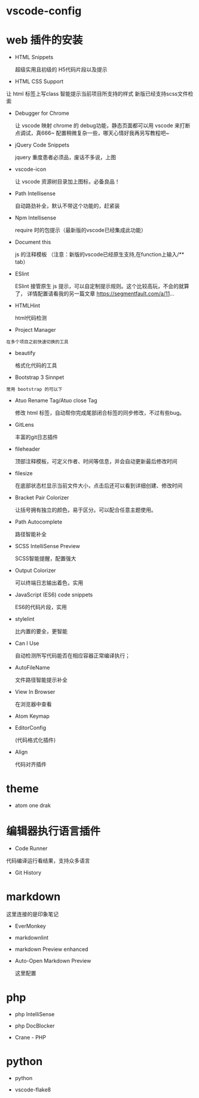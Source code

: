 # vscode-config

# web 插件的安装

  + HTML Snippets

    超级实用且初级的 H5代码片段以及提示

  + HTML CSS Support
  
  让 html 标签上写class 智能提示当前项目所支持的样式 新版已经支持scss文件检索

  + Debugger for Chrome

    让 vscode 映射 chrome 的 debug功能，静态页面都可以用 vscode 来打断点调试，真666~  配置稍微复杂一些，哪天心情好我再另写教程吧~

  + jQuery Code Snippets
    
    jquery 重度患者必须品，废话不多说，上图

  + vscode-icon
 
    让 vscode 资源树目录加上图标，必备良品！

  + Path Intellisense

    自动路劲补全，默认不带这个功能的，赶紧装

  + Npm Intellisense

    require 时的包提示（最新版的vscode已经集成此功能）

  + Document this

    js 的注释模板 （注意：新版的vscode已经原生支持,在function上输入/** tab）
  
  + ESlint

    ESlint 接管原生 js 提示，可以自定制提示规则。这个比较高玩，不会的就算了， 详情配置请看我的另一篇文章 https://segmentfault.com/a/11...
  
  + HTMLHint

    html代码检测
  
  +  Project Manager

    在多个项目之前快速切换的工具

  + beautify

    格式化代码的工具

  +  Bootstrap 3 Sinnpet

    常用 bootstrap 的可以下

  + Atuo Rename Tag/Atuo close Tag

    修改 html 标签，自动帮你完成尾部闭合标签的同步修改，不过有些bug。
  
  + GitLens

    丰富的git日志插件

  + fileheader
  
    顶部注释模板，可定义作者、时间等信息，并会自动更新最后修改时间
  
  + filesize

    在底部状态栏显示当前文件大小，点击后还可以看到详细创建、修改时间

  + Bracket Pair Colorizer

    让括号拥有独立的颜色，易于区分。可以配合任意主题使用。
  
  + Path Autocomplete

    路径智能补全
  
  + SCSS IntelliSense Preview
   
    SCSS智能提醒，配置强大
  
  + Output Colorizer

    可以终端日志输出着色，实用
  
  + JavaScript (ES6) code snippets

    ES6的代码片段，实用

  + stylelint 
    
    比内置的要全，更智能
  
  + Can I Use
     
    自动检测所写代码能否在相应容器正常编译执行；
  
  + AutoFileName

     文件路径智能提示补全
  
  + View In Browser

    在浏览器中查看
  
  + Atom Keymap

  + EditorConfig 
    
    (代码格式化插件)
  
  + Align

    代码对齐插件
  
  

  
# theme 

  + atom one drak


# 编辑器执行语言插件

  + Code Runner
   
   代码编译运行看结果，支持众多语言

  + Git History


# markdown

  这里连接的是印象笔记

  + EverMonkey 

  + markdownlint

  + markdown Preview enhanced

  + Auto-Open Markdown Preview

    这里配置
  

# php

  + php IntelliSense

  + php DocBlocker

  + Crane - PHP


# python

  + python

  + vscode-flake8

